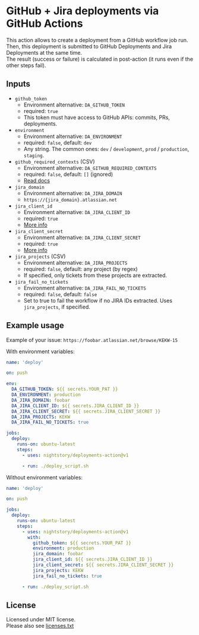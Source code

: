 # GitHub + Jira deployments via GitHub Actions

This action allows to create a deployment from a GitHub workflow job run.<br/>
Then, this deployment is submitted to GitHub Deployments and Jira Deployments at the same time.<br/>
The result (success or failure) is calculated in post-action (it runs even if the other steps fail).

## Inputs
- `github_token`
    - Environment alternative: `DA_GITHUB_TOKEN`
    - required: `true`
    - This token must have access to GitHub APIs: commits, PRs, deployments.
- `environment`
    - Environment alternative: `DA_ENVIRONMENT`
    - required: `false`, default: `dev`
    - Any string. The common ones: `dev` / `development`, `prod` / `production`, `staging`.
- `github_required_contexts` (CSV)
    - Environment alternative: `DA_GITHUB_REQUIRED_CONTEXTS`
    - required: `false`, default: `[]` (ignored)
    - [Read docs](https://docs.github.com/en/rest/deployments/deployments#create-a-deployment)
- `jira_domain`
    - Environment alternative: `DA_JIRA_DOMAIN`
    - `https://{jira_domain}.atlassian.net`
- `jira_client_id`
    - Environment alternative: `DA_JIRA_CLIENT_ID`
    - required: `true`
    - [More info](https://developer.atlassian.com/cloud/jira/software/integrate-jsw-cloud-with-onpremises-tools/)
- `jira_client_secret`
    - Environment alternative: `DA_JIRA_CLIENT_SECRET`
    - required: `true`
    - [More info](https://developer.atlassian.com/cloud/jira/software/integrate-jsw-cloud-with-onpremises-tools/)
- `jira_projects` (CSV)
    - Environment alternative: `DA_JIRA_PROJECTS`
    - required: `false`, default: any project (by regex)
    - If specified, only tickets from these projects are extracted.
- `jira_fail_no_tickets`
    - Environment alternative: `DA_JIRA_FAIL_NO_TICKETS`
    - required: `false`, default: `false`
    - Set to true to fail the workflow if no JIRA IDs extracted. Uses `jira_projects`, if specified.

## Example usage

Example of your issue: `https://foobar.atlassian.net/browse/KEKW-15`

With environment variables:
```yaml
name: 'deploy'

on: push

env:
  DA_GITHUB_TOKEN: ${{ secrets.YOUR_PAT }}
  DA_ENVIRONMENT: production
  DA_JIRA_DOMAIN: foobar
  DA_JIRA_CLIENT_ID: ${{ secrets.JIRA_CLIENT_ID }}
  DA_JIRA_CLIENT_SECRET: ${{ secrets.JIRA_CLIENT_SECRET }}
  DA_JIRA_PROJECTS: KEKW
  DA_JIRA_FAIL_NO_TICKETS: true

jobs:
  deploy:
    runs-on: ubuntu-latest
    steps:
      - uses: nightstory/deployments-action@v1

      - run: ./deploy_script.sh
```

Without environment variables:
```yaml
name: 'deploy'

on: push

jobs:
  deploy:
    runs-on: ubuntu-latest
    steps:
      - uses: nightstory/deployments-action@v1
        with:
          github_token: ${{ secrets.YOUR_PAT }}
          environment: production
          jira_domain: foobar
          jira_client_id: ${{ secrets.JIRA_CLIENT_ID }}
          jira_client_secret: ${{ secrets.JIRA_CLIENT_SECRET }}
          jira_projects: KEKW
          jira_fail_no_tickets: true

      - run: ./deploy_script.sh
```

## License
Licensed under MIT license.<br/>
Please also see [licenses.txt](lib_main/licenses.txt)
